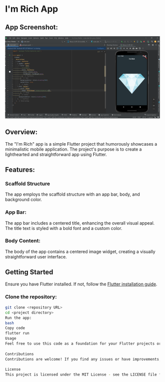 # I'm Rich App

## App Screenshot:

![App Screenshot](https://github.com/priyanshusharma44/2-Flutter_I_am_Rich_App/blob/main/Screenshot%202023-12-16%20142229.png)

## Overview:
The "I'm Rich" app is a simple Flutter project that humorously showcases a minimalistic mobile application. The project's purpose is to create a lighthearted and straightforward app using Flutter.

## Features:
### Scaffold Structure
The app employs the scaffold structure with an app bar, body, and background color.

### App Bar:
The app bar includes a centered title, enhancing the overall visual appeal. The title text is styled with a bold font and a custom color.

### Body Content:
The body of the app contains a centered image widget, creating a visually straightforward user interface.

## Getting Started
Ensure you have Flutter installed. If not, follow the [Flutter installation guide](https://flutter.dev/docs/get-started/install).

### Clone the repository:

```bash
git clone <repository URL>
cd <project directory>
Run the app:
bash
Copy code
flutter run
Usage
Feel free to use this code as a foundation for your Flutter projects or as a learning resource to understand basic Flutter concepts.

Contributions
Contributions are welcome! If you find any issues or have improvements, please open an issue or submit a pull request.

License
This project is licensed under the MIT License - see the LICENSE file for details.
